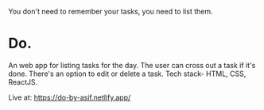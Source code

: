 You don't need to remember your tasks, you need to list them.
# Do.
An web app for listing tasks for the day. The user can cross out a task if it's done. There's an option to edit or delete a task. Tech stack- HTML, CSS, ReactJS.




Live at: https://do-by-asif.netlify.app/
